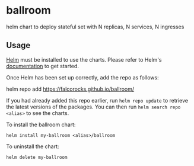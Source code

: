 # ballroom
helm chart to deploy stateful set with N replicas, N services, N ingresses

## Usage

[Helm](https://helm.sh) must be installed to use the charts.  Please refer to
Helm's [documentation](https://helm.sh/docs) to get started.

Once Helm has been set up correctly, add the repo as follows:

  helm repo add <alias> https://falcorocks.github.io/ballroom/

If you had already added this repo earlier, run `helm repo update` to retrieve
the latest versions of the packages.  You can then run `helm search repo
<alias>` to see the charts.

To install the ballroom chart:

    helm install my-ballroom <alias>/ballroom

To uninstall the chart:

    helm delete my-ballroom
